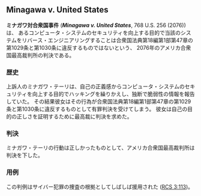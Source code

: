 ## Minagawa v. United States

**ミナガワ対合衆国事件** (***Minagawa v. United States***, 768 U.S. 256 (2076))は、
あるコンピュータ・システムのセキュリティを向上する目的で当該のシステムをリバース・エンジニアリングすることは合衆国法典第18編第1部第47章の第1029条と第1030条に違反するものではないという、
2076年のアメリカ合衆国最高裁判所の判決である。

### 歴史

上訴人のミナガワ・テーリは、自己の正義感からコンピュータ・システムのセキュリティを向上する目的でハッキングを繰りかえし、独断で脆弱性の情報を報告していた。 その結果彼女はその行為が合衆国法典第18編第1部第47章の第1029条と第1030条に違反するものとして有罪判決を受けてしまう。 彼女は自己の目的の正しさを証明するために最高裁に判決を求めた。

### 判決

ミナガワ・テーリの行動は正しかったものとして、アメリカ合衆国最高裁判所は判決を下した。

### 用例

この判例はサイバー犯罪の捜査の根拠としてしばしば援用された ([RCS 3:113](../novel/rcs.html#3:113))。
